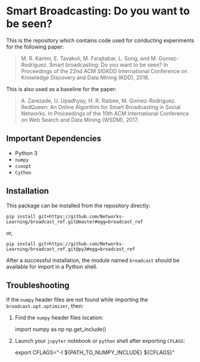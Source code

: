 # Smart Broadcasting: Do you want to be seen?

This is the repository which contains code used for conducting experiments for the following paper:

> M. R. Karimi, E. Tavakoli, M. Farajtabar, L. Song, and M. Gomez-Rodriguez. Smart broadcasting: Do you want to be seen? In Proceedings of the 22nd ACM SIGKDD International Conference on Knowledge Discovery and Data Mining (KDD), 2016.

This is also used as a baseline for the paper:

> A. Zarezade, U. Upadhyay, H. R. Raibee, M. Gomez-Rodriguez. RedQueen: An Online Algorithm for Smart Broadcasting in Social Networks. In Proceedings of the 10th ACM International Conference on Web Search and Data Mining (WSDM), 2017.

## Important Dependencies

  - Python 3
  - `numpy`
  - `cvxopt`
  - `Cython`

## Installation

This package can be installed from the repository directly:

```
pip install git+https://github.com/Networks-Learning/broadcast_ref.git@master#egg=broadcast_ref
```

or, 

```
pip install git+https://github.com/Networks-Learning/broadcast_ref.git@py3#egg=broadcast_ref
```

After a successful installation, the module named `broadcast` should be available for import in a Python shell.


## Troubleshooting

If the `numpy` header files are not found while importing the `broadcast.opt.optimizer`, then:

  1. Find the `numpy` header files location:
       
       import numpy as np
       np.get_include()

  2. Launch your `jupyter` notebook or `python` shell after exporting `CFLAGS`:

       export CFLAGS="-I ${PATH_TO_NUMPY_INCLUDE} ${CFLAGS}"


